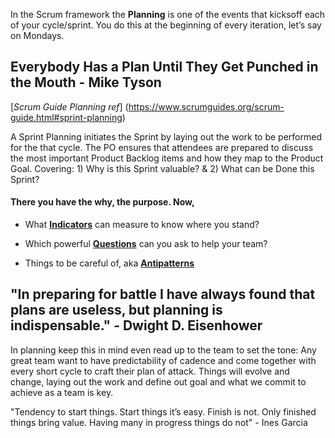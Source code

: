 In the Scrum framework the **Planning** is one of the events that kicksoff each of your cycle/sprint. You do this at the beginning of every iteration, let’s say on Mondays. 

## Everybody Has a Plan Until They Get Punched in the Mouth - Mike Tyson

[*Scrum Guide Planning ref*] (https://www.scrumguides.org/scrum-guide.html#sprint-planning)

A Sprint Planning initiates the Sprint by laying out the work to be performed for the that cycle.
The PO ensures that attendees are prepared to discuss the most important Product Backlog items and how they map to the Product Goal. 
Covering: 1) Why is this Sprint valuable? & 2) What can be Done this Sprint?

#### There you have the why, the purpose. Now,

* What [**Indicators**](https://github.com/GarciaInes/Scrum-Mastery/blob/main/Planning/Indicators) can measure to know where you stand?

* Which powerful [**Questions**](https://github.com/GarciaInes/Scrum-Mastery/blob/main/Planning/Questions) can you ask to help your team?

* Things to be careful of, aka [**Antipatterns**](https://github.com/GarciaInes/Scrum-Mastery/blob/main/Planning/Antipatterns)


## "In preparing for battle I have always found that plans are useless, but planning is indispensable." - Dwight D. Eisenhower

In planning keep this in mind even read up to the team to set the tone: 
Any great team want to have predictability of cadence and come together with every short cycle to craft their plan of attack.
Things will evolve and change, laying out the work and define out goal and what we commit to achieve as a team is key.


"Tendency to start things.
Start things it’s easy.
Finish is not.
Only finished things bring value.
Having many in progress things do not" - Ines Garcia
